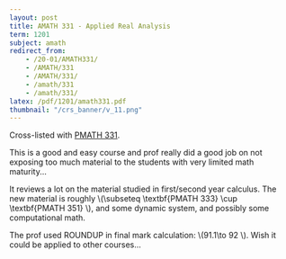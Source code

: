 ```yaml
---
layout: post
title: AMATH 331 - Applied Real Analysis
term: 1201
subject: amath
redirect_from:
    - /20-01/AMATH331/
    - /AMATH/331
    - /AMATH/331/
    - /amath/331
    - /amath/331/
latex: /pdf/1201/amath331.pdf
thumbnail: "/crs_banner/v_11.png"
---
```




Cross-listed with [PMATH 331](/20-01/PMATH331/).

This is a good and easy course and prof really did a good job on not exposing too much material to the students with very limited math maturity...

It reviews a lot on the material studied in first/second year calculus. The new material is roughly &#92;(\subseteq \textbf{PMATH 333} \cup \textbf{PMATH 351} &#92;), and some dynamic system, and possibly some computational math.

The prof used ROUNDUP in final mark calculation: &#92;(91.1\to 92 &#92;). Wish it could be applied to other courses...
